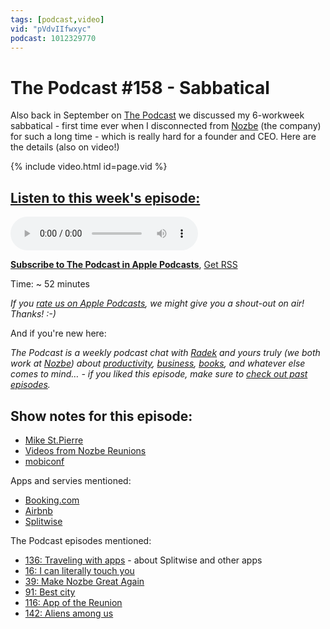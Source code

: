 ```yaml
---
tags: [podcast,video]
vid: "pVdvIIfwxyc"
podcast: 1012329770
---
```


# The Podcast #158 - Sabbatical

Also back in September on [The Podcast][p] we discussed my 6-workweek sabbatical - first time ever when I disconnected from [Nozbe][n] (the company) for such a long time - which is really hard for a founder and CEO. Here are the details (also on video!)

{% include video.html id=page.vid %}

<!--More-->

## [Listen to this week's episode:][e]

<audio controls>
<source src="https://files.nozbe.com/podcast/158.mp3" type="audio/mpeg">
</audio>

**[Subscribe to The Podcast in Apple Podcasts][i]**, [Get RSS][rss]

Time: ~ 52 minutes

*If you [rate us on Apple Podcasts][i], we might give you a shout-out on air! Thanks! :-)*

And if you're new here:

*The Podcast is a weekly podcast chat with [Radek][r] and yours truly (we both work at [Nozbe][n]) about [productivity](/tag/productivity), [business](/tag/business), [books](/tag/books), and whatever else comes to mind… - if you liked this episode, make sure to [check out past episodes](/tag/podcast).*

## Show notes for this episode:

  * [Mike St.Pierre](http://www.mikestpierre.com/)
  * [Videos from Nozbe Reunions](https://www.youtube.com/watch?v=lkIkqD1frIA&list=PL4VGcOPPsP4Oo4U07VkEJ4oZ8TzZqO5Sy)
  * [mobiconf](https://2018.mobiconf.org/)

Apps and servies mentioned:

  * [Booking.com](https://www.booking.com/)
  * [Airbnb](https://www.airbnb.com/)
  * [Splitwise](https://www.splitwise.com/)

The Podcast episodes mentioned:

  * [136: Traveling with apps](https://thepodcast.fm/episodes/136) \- about Splitwise and other apps
  * [16: I can literally touch you](https://thepodcast.fm/episodes/16)
  * [39: Make Nozbe Great Again](https://thepodcast.fm/episodes/39)
  * [91: Best city](https://thepodcast.fm/91)
  * [116: App of the Reunion](https://thepodcast.fm/116)
  * [142: Aliens among us](https://thepodcast.fm/142)



[y]: https://michael.gratis/thepodcastyt
[rss]: http://thepodcast.fm/episodes?format=RSS
[e]: http://thepodcast.fm/episodes/158

[p]: https://michael.gratis/thepodcastfm
[n]: https://michael.gratis/nozbe
[r]: https://michael.gratis/radex
[i]: https://michael.gratis/thepodcast
[o]: https://michael.gratis/ipadonly

